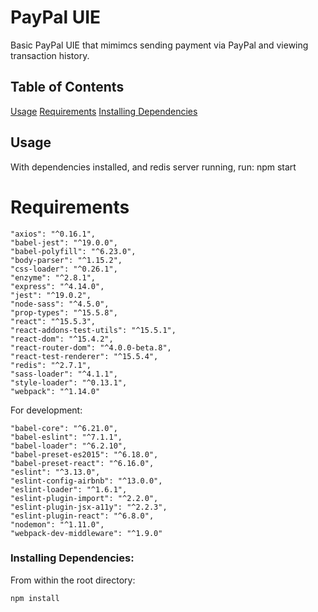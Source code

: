 # PayPal UIE

Basic PayPal UIE that mimimcs sending payment via PayPal and viewing transaction history.

## Table of Contents

[Usage](#Usage)
[Requirements](#development)
[Installing Dependencies](#installing-dependencies)

## Usage

With dependencies installed, and redis server running, run:
npm start

# Requirements

    "axios": "^0.16.1",
    "babel-jest": "^19.0.0",
    "babel-polyfill": "^6.23.0",
    "body-parser": "^1.15.2",
    "css-loader": "^0.26.1",
    "enzyme": "^2.8.1",
    "express": "^4.14.0",
    "jest": "^19.0.2",
    "node-sass": "^4.5.0",
    "prop-types": "^15.5.8",
    "react": "^15.5.3",
    "react-addons-test-utils": "^15.5.1",
    "react-dom": "^15.4.2",
    "react-router-dom": "^4.0.0-beta.8",
    "react-test-renderer": "^15.5.4",
    "redis": "^2.7.1",
    "sass-loader": "^4.1.1",
    "style-loader": "^0.13.1",
    "webpack": "^1.14.0"

For development:

    "babel-core": "^6.21.0",
    "babel-eslint": "^7.1.1",
    "babel-loader": "^6.2.10",
    "babel-preset-es2015": "^6.18.0",
    "babel-preset-react": "^6.16.0",
    "eslint": "^3.13.0",
    "eslint-config-airbnb": "^13.0.0",
    "eslint-loader": "^1.6.1",
    "eslint-plugin-import": "^2.2.0",
    "eslint-plugin-jsx-a11y": "^2.2.3",
    "eslint-plugin-react": "^6.8.0",
    "nodemon": "^1.11.0",
    "webpack-dev-middleware": "^1.9.0"

### Installing Dependencies:

From within the root directory:

```sh
npm install
```
